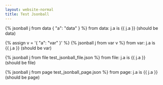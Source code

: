 ```yaml
---
layout: website-normal
title: Test Jsonball
---
```


{% jsonball j from data { "a": "data" } %}
from data: j.a is {{ j.a }} (should be data)

{% assign v = '{ "a": "var" }' %}
{% jsonball j from var v %}
from var: j.a is {{ j.a }} (should be var)

{% jsonball j from file test_jsonball_file.json %}
from file: j.a is {{ j.a }} (should be file)

{% jsonball j from page test_jsonball_page.json %}
from page: j.a is {{ j.a }} (should be page)

